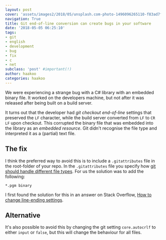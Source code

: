 ```yaml
---
layout: post
cover: 'assets/images2/2018/05/unsplash.com-photo-1496096265110-f83ad7f96608.jpg'
navigation: True
title: Git end-of-line conversion can create bugs in your software
date: '2018-05-05 06:25:10'
tags:
- git
- english
- development
- bug
- fix
- c
- net
subclass: 'post' #important(!)
author: haakoo
categories: haakoo
---
```


We were experiencing a strange bug with a C# library with an embedded binary file. It worked on the developers machine, but not after it was released after being built on a build server.

It turns out that the developer had _git checkout end-of-line_ settings that preserved the `LF` character, while the build server converted from `LF` to `CR LF` upon checkout. This corrupted the binary file that was embedded into the library as an _embedded resource_. Git didn't recognise the file type and interpreted it as a (partial) text file.

## The fix
I think the preferred way to avoid this is to include a `.gitattributes` file in the root-folder of your repo. In the `.gitattributes` file you specify how [git should handle different file types](https://git-scm.com/docs/gitattributes). For us the solution was to add the following:

```
*.pgm binary
```

I first found the solution for this in an answer on Stack Overflow, [How to change line-ending settings](https://stackoverflow.com/a/40821931/930546).

## Alternative
It's also possible to avoid this by changing the git setting `core.autocrlf` to either `input` or `false`, but this will change the behaviour for all files.
